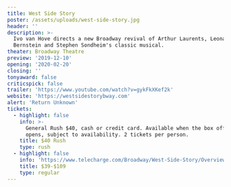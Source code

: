 ```yaml
---
title: West Side Story
poster: /assets/uploads/west-side-story.jpg
header: ''
description: >-
  Ivo van Hove directs a new Broadway revival of Arthur Laurents, Leonard
  Bernstein and Stephen Sondheim's classic musical.
theater: Broadway Theatre
preview: '2019-12-10'
opening: '2020-02-20'
closing: ''
tonyaward: false
criticspick: false
trailer: 'https://www.youtube.com/watch?v=gykFkXKef2k'
website: 'https://westsidestorybway.com'
alert: 'Return Unknown'
tickets:
  - highlight: false
    info: >-
      General Rush $40, cash or credit card. Available when the box office
      opens, subject to availability. 2 tickets per person. 
    title: $40 Rush
    type: rush
  - highlight: false
    info: 'https://www.telecharge.com/Broadway/West-Side-Story/Overview'
    title: $39-$109
    type: regular
---
```


